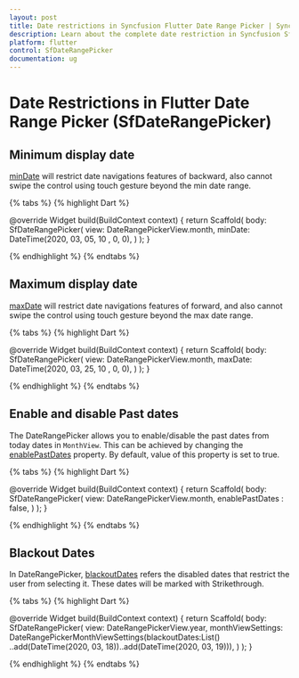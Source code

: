 ```yaml
---
layout: post
title: Date restrictions in Syncfusion Flutter Date Range Picker | Syncfusion
description: Learn about the complete date restriction in Syncfusion SfDateRangePicker widget in Flutter
platform: flutter
control: SfDateRangePicker
documentation: ug
---
```


# Date Restrictions in Flutter Date Range Picker (SfDateRangePicker)

## Minimum display date
[minDate](https://pub.dev/documentation/syncfusion_flutter_datepicker/latest/datepicker/SfDateRangePicker/minDate.html) will restrict date navigations features of backward, also cannot swipe the control using touch gesture beyond the min date range.

{% tabs %}
{% highlight Dart %}

@override
Widget build(BuildContext context) {
    return Scaffold(
       body: SfDateRangePicker(
      view: DateRangePickerView.month,
      minDate: DateTime(2020, 03, 05, 10 , 0, 0),
     )
  );
}

{% endhighlight %}
{% endtabs %}

## Maximum display date
[maxDate](https://pub.dev/documentation/syncfusion_flutter_datepicker/latest/datepicker/SfDateRangePicker/maxDate.html) will restrict date navigations features of forward, and also cannot swipe the control using touch gesture beyond the max date range.

{% tabs %}
{% highlight Dart %}

@override
Widget build(BuildContext context) {
    return Scaffold(
       body: SfDateRangePicker(
       view: DateRangePickerView.month,
       maxDate: DateTime(2020, 03, 25, 10 , 0, 0),
       )
   );
}

{% endhighlight %}
{% endtabs %}

## Enable and disable Past dates

The DateRangePicker allows you to enable/disable the past dates from today dates in `MonthView`. This can be achieved by changing the [enablePastDates](https://pub.dev/documentation/syncfusion_flutter_datepicker/latest/datepicker/SfDateRangePicker/enablePastDates.html) property. By default, value of this property is set to true.

{% tabs %}
{% highlight Dart %}

@override
Widget build(BuildContext context) {
    return Scaffold(
       body: SfDateRangePicker(
       view: DateRangePickerView.month,
       enablePastDates : false,
     )
   );
}

{% endhighlight %}
{% endtabs %}

## Blackout Dates
In DateRangePicker, [blackoutDates](https://pub.dev/documentation/syncfusion_flutter_datepicker/latest/datepicker/DateRangePickerMonthViewSettings/blackoutDates.html) refers the disabled dates that restrict the user from selecting it. These dates will be marked with Strikethrough.

{% tabs %}
{% highlight Dart %}

@override
Widget build(BuildContext context) {
    return Scaffold(
       body: SfDateRangePicker(
       view: DateRangePickerView.year,
       monthViewSettings: DateRangePickerMonthViewSettings(blackoutDates:List<DateTime>()
                ..add(DateTime(2020, 03, 18))..add(DateTime(2020, 03, 19))),
       )
   );
}

{% endhighlight %}
{% endtabs %}


